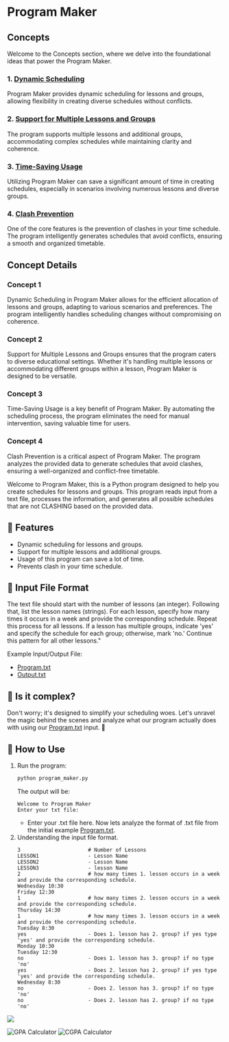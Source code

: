 # Program Maker

## Concepts

Welcome to the Concepts section, where we delve into the foundational ideas that power the Program Maker.

### 1. [Dynamic Scheduling](#🚀features)

Program Maker provides dynamic scheduling for lessons and groups, allowing flexibility in creating diverse schedules without conflicts.

### 2. [Support for Multiple Lessons and Groups](#concept-2)

The program supports multiple lessons and additional groups, accommodating complex schedules while maintaining clarity and coherence.

### 3. [Time-Saving Usage](#concept-3)

Utilizing Program Maker can save a significant amount of time in creating schedules, especially in scenarios involving numerous lessons and diverse groups.

### 4. [Clash Prevention](#concept-4)

One of the core features is the prevention of clashes in your time schedule. The program intelligently generates schedules that avoid conflicts, ensuring a smooth and organized timetable.

## Concept Details

### Concept 1

Dynamic Scheduling in Program Maker allows for the efficient allocation of lessons and groups, adapting to various scenarios and preferences. The program intelligently handles scheduling changes without compromising on coherence.

### Concept 2

Support for Multiple Lessons and Groups ensures that the program caters to diverse educational settings. Whether it's handling multiple lessons or accommodating different groups within a lesson, Program Maker is designed to be versatile.

### Concept 3

Time-Saving Usage is a key benefit of Program Maker. By automating the scheduling process, the program eliminates the need for manual intervention, saving valuable time for users.

### Concept 4

Clash Prevention is a critical aspect of Program Maker. The program analyzes the provided data to generate schedules that avoid clashes, ensuring a well-organized and conflict-free timetable.


Welcome to Program Maker, this is a Python program designed to help you create schedules for lessons and groups. This program reads input from a text file, processes the information, and generates all possible schedules that are not CLASHING based on the provided data.

## 🚀 Features

- Dynamic scheduling for lessons and groups.
- Support for multiple lessons and additional groups.
- Usage of this program can save a lot of time.
- Prevents clash in your time schedule.

## 🌟 Input File Format

The text file should start with the number of lessons (an integer). 
Following that, list the lesson names (strings).
For each lesson, specify how many times it occurs in a week and provide the corresponding schedule.
Repeat this process for all lessons.
If a lesson has multiple groups, indicate 'yes' and specify the schedule for each group; otherwise, mark 'no.' Continue this pattern for all other lessons."

Example Input/Output File:

- [Program.txt](program.txt)
- [Output.txt](output.txt)

## 🎩 Is it complex?

Don't worry; it's designed to simplify your scheduling woes. Let's unravel the magic behind the scenes and analyze what our program actually does with using our [Program.txt](program.txt) input. 🚀

## 🎯 How to Use

1. Run the program:
   ```bash
   python program_maker.py
   ```
   The output will be:
   ```
   Welcome to Program Maker
   Enter your txt file:
   ```
   - Enter your .txt file here. Now lets analyze the format of .txt file from the initial example [Program.txt](program.txt).
2. Understanding the input file format.
   ```
   3                      # Number of Lessons
   LESSON1                - Lesson Name
   LESSON2                - Lesson Name
   LESSON3                - lesson Name
   2                      # how many times 1. lesson occurs in a week and provide the corresponding schedule.
   Wednesday 10:30
   Friday 12:30
   1                      # how many times 2. lesson occurs in a week and provide the corresponding schedule.
   Thursday 14:30
   1                      # how many times 3. lesson occurs in a week and provide the corresponding schedule.
   Tuesday 8:30
   yes                    - Does 1. lesson has 2. group? if yes type 'yes' and provide the corresponding schedule.
   Monday 10:30
   Tuesday 12:30
   no                     - Does 1. lesson has 3. group? if no type 'no'
   yes                    - Does 2. lesson has 2. group? if yes type 'yes' and provide the corresponding schedule.
   Wednesday 8:30
   no                     - Does 2. lesson has 3. group? if no type 'no'
   no                     - Does 2. lesson has 2. group? if no type 'no'
   ```


![](https://media.giphy.com/media/v1.Y2lkPTc5MGI3NjExN3E1Y3RmMDBwNXdibG4zaWhiNG9zdncwMjltaTJvbGRtazYwdjJsZCZlcD12MV9pbnRlcm5hbF9naWZfYnlfaWQmY3Q9Zw/KAq5w47R9rmTuvWOWa/giphy.gif)

![GPA Calculator](https://img.shields.io/badge/GPA_Calculator-Interactive-brightgreen)
![CGPA Calculator](https://img.shields.io/badge/CGPA_Calculator-Advanced-blue)



